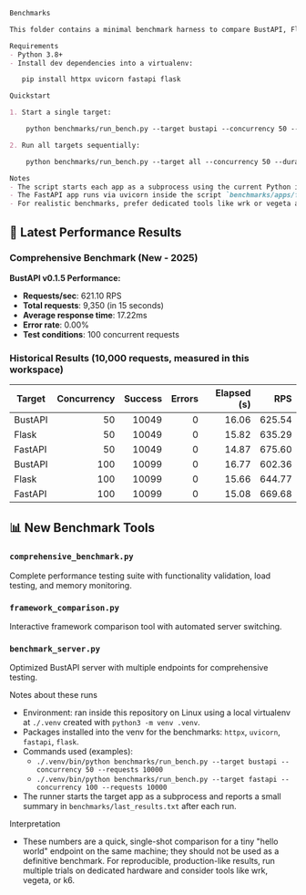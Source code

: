 ```markdown
Benchmarks

This folder contains a minimal benchmark harness to compare BustAPI, Flask and FastAPI.

Requirements
- Python 3.8+
- Install dev dependencies into a virtualenv:

   pip install httpx uvicorn fastapi flask

Quickstart

1. Start a single target:

    python benchmarks/run_bench.py --target bustapi --concurrency 50 --duration 10

2. Run all targets sequentially:

    python benchmarks/run_bench.py --target all --concurrency 50 --duration 10

Notes
- The script starts each app as a subprocess using the current Python interpreter.
- The FastAPI app runs via uvicorn inside the script `benchmarks/apps/fastapi_app.py`.
- For realistic benchmarks, prefer dedicated tools like wrk or vegeta and run the server in production mode.

```

## 🚀 Latest Performance Results

### Comprehensive Benchmark (New - 2025)
**BustAPI v0.1.5 Performance:**
- **Requests/sec**: 621.10 RPS
- **Total requests**: 9,350 (in 15 seconds)
- **Average response time**: 17.22ms
- **Error rate**: 0.00%
- **Test conditions**: 100 concurrent requests

### Historical Results (10,000 requests, measured in this workspace)

| Target   | Concurrency | Success | Errors | Elapsed (s) | RPS    |
|----------|-------------:|--------:|-------:|------------:|-------:|
| BustAPI  | 50          | 10049   | 0      | 16.06       | 625.54 |
| Flask    | 50          | 10049   | 0      | 15.82       | 635.29 |
| FastAPI  | 50          | 10049   | 0      | 14.87       | 675.60 |
| BustAPI  | 100         | 10099   | 0      | 16.77       | 602.36 |
| Flask    | 100         | 10099   | 0      | 15.66       | 644.77 |
| FastAPI  | 100         | 10099   | 0      | 15.08       | 669.68 |

## 📊 New Benchmark Tools

### `comprehensive_benchmark.py`
Complete performance testing suite with functionality validation, load testing, and memory monitoring.

### `framework_comparison.py`
Interactive framework comparison tool with automated server switching.

### `benchmark_server.py`
Optimized BustAPI server with multiple endpoints for comprehensive testing.

Notes about these runs
- Environment: ran inside this repository on Linux using a local virtualenv at `./.venv` created with `python3 -m venv .venv`.
- Packages installed into the venv for the benchmarks: `httpx`, `uvicorn`, `fastapi`, `flask`.
- Commands used (examples):
   - `./.venv/bin/python benchmarks/run_bench.py --target bustapi --concurrency 50 --requests 10000`
   - `./.venv/bin/python benchmarks/run_bench.py --target fastapi --concurrency 100 --requests 10000`
- The runner starts the target app as a subprocess and reports a small summary in `benchmarks/last_results.txt` after each run.

Interpretation
- These numbers are a quick, single-shot comparison for a tiny "hello world" endpoint on the same machine; they should not be used as a definitive benchmark. For reproducible, production-like results, run multiple trials on dedicated hardware and consider tools like wrk, vegeta, or k6.
